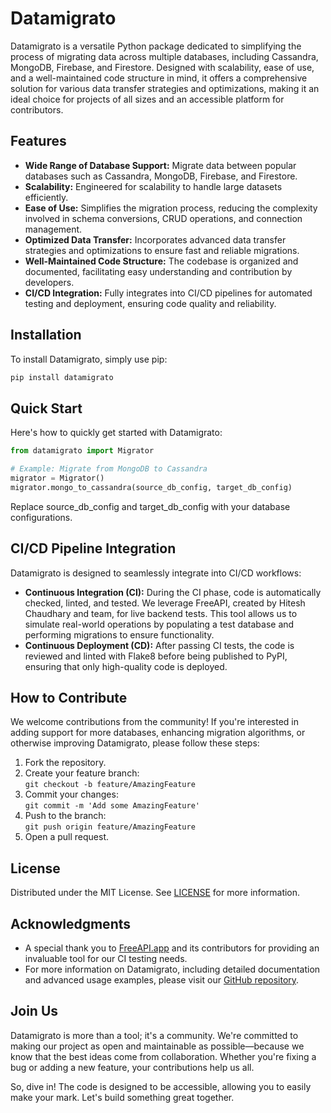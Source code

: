 # Datamigrato

Datamigrato is a versatile Python package dedicated to simplifying the process of migrating data across multiple databases, including Cassandra, MongoDB, Firebase, and Firestore. Designed with scalability, ease of use, and a well-maintained code structure in mind, it offers a comprehensive solution for various data transfer strategies and optimizations, making it an ideal choice for projects of all sizes and an accessible platform for contributors.

## Features

- **Wide Range of Database Support:** Migrate data between popular databases such as Cassandra, MongoDB, Firebase, and Firestore.
- **Scalability:** Engineered for scalability to handle large datasets efficiently.
- **Ease of Use:** Simplifies the migration process, reducing the complexity involved in schema conversions, CRUD operations, and connection management.
- **Optimized Data Transfer:** Incorporates advanced data transfer strategies and optimizations to ensure fast and reliable migrations.
- **Well-Maintained Code Structure:** The codebase is organized and documented, facilitating easy understanding and contribution by developers.
- **CI/CD Integration:** Fully integrates into CI/CD pipelines for automated testing and deployment, ensuring code quality and reliability.

## Installation

To install Datamigrato, simply use pip:

```bash
pip install datamigrato
```

## Quick Start

Here's how to quickly get started with Datamigrato:

```python
from datamigrato import Migrator

# Example: Migrate from MongoDB to Cassandra
migrator = Migrator()
migrator.mongo_to_cassandra(source_db_config, target_db_config)
```
Replace source_db_config and target_db_config with your database configurations.

## CI/CD Pipeline Integration

Datamigrato is designed to seamlessly integrate into CI/CD workflows:

- **Continuous Integration (CI):** During the CI phase, code is automatically checked, linted, and tested. We leverage FreeAPI, created by Hitesh Chaudhary and team, for live backend tests. This tool allows us to simulate real-world operations by populating a test database and performing migrations to ensure functionality.
- **Continuous Deployment (CD):** After passing CI tests, the code is reviewed and linted with Flake8 before being published to PyPI, ensuring that only high-quality code is deployed.


## How to Contribute

We welcome contributions from the community! If you're interested in adding support for more databases, enhancing migration algorithms, or otherwise improving Datamigrato, please follow these steps:

1. Fork the repository.
2. Create your feature branch:  
   `git checkout -b feature/AmazingFeature`
3. Commit your changes:  
   `git commit -m 'Add some AmazingFeature'`
4. Push to the branch:  
   `git push origin feature/AmazingFeature`
5. Open a pull request.

## License

Distributed under the MIT License. See [LICENSE](https://github.com/RitikDutta/datamigrato?tab=License-1-ov-file#license-for-datamigrato) for more information.

## Acknowledgments

- A special thank you to [FreeAPI.app](https://freeapi.app) and its contributors for providing an invaluable tool for our CI testing needs.
- For more information on Datamigrato, including detailed documentation and advanced usage examples, please visit our [GitHub repository](https://github.com/ritikdutta/datamigrato).


## Join Us

Datamigrato is more than a tool; it's a community. We're committed to making our project as open and maintainable as possible—because we know that the best ideas come from collaboration. Whether you're fixing a bug or adding a new feature, your contributions help us all.

So, dive in! The code is designed to be accessible, allowing you to easily make your mark. Let's build something great together.

